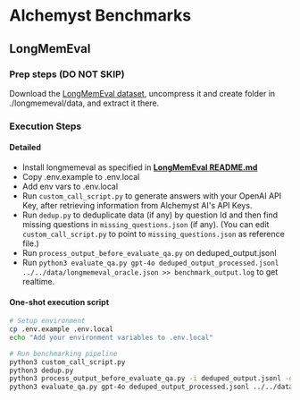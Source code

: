 # Alchemyst Benchmarks

## LongMemEval

### Prep steps (DO NOT SKIP)
Download the [LongMemEval dataset](https://drive.google.com/file/d/1zJgtYRFhOh5zDQzzatiddfjYhFSnyQ80/view?usp=sharing), uncompress it and create folder in ./longmemeval/data, and extract it there.

### Execution Steps
#### Detailed
- Install longmemeval as specified in [**LongMemEval README.md**](./longmemeval/README.md)
- Copy .env.example to .env.local
- Add env vars to .env.local
- Run `custom_call_script.py` to generate answers with your OpenAI API Key, after retrieving information from Alchemyst AI's API Keys.
- Run `dedup.py` to deduplicate data (if any) by question Id and then find missing questions in `missing_questions.json` (if any). (You can edit `custom_call_script.py` to point to `missing_questions.json` as reference file.)
- Run `process_output_before_evaluate_qa.py` on deduped_output.jsonl
- Run `python3 evaluate_qa.py gpt-4o deduped_output_processed.jsonl ../../data/longmemeval_oracle.json >> benchmark_output.log` to get realtime.

#### One-shot execution script
```bash
# Setup environment
cp .env.example .env.local
echo "Add your environment variables to .env.local"

# Run benchmarking pipeline
python3 custom_call_script.py
python3 dedup.py
python3 process_output_before_evaluate_qa.py -i deduped_output.jsonl -o deduped_output_processed.jsonl
python3 evaluate_qa.py gpt-4o deduped_output_processed.jsonl ../../data/longmemeval_oracle.json >> benchmark_output.log
```
